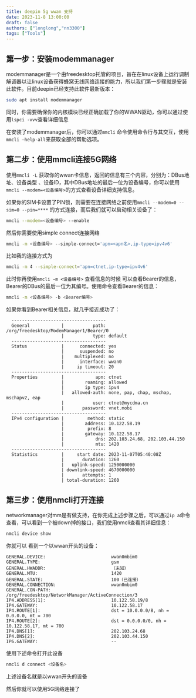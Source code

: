 ```yaml
---
title: deepin 5g wwan 支持
date: 2023-11-8 13:00:00
draft: false
authors: ["longlong","nn3300"]
tags: ["Tools"]
---
```


## 第一步：安装modemmanager

modemmanager是一个由freedesktop托管的项目，旨在在linux设备上运行调制解调器以让linux设备获得蜂窝无线网络连接的能力，所以我们第一步骤就是安装此软件。目前deepin已经支持此软件最新版本：

```bash
sudo apt install modemmanager
```

同时，你需要确保你的内核模块已经正确加载了你的WWAN驱动，你可以通过使用`lspci -vvv`查看详细信息

在安装了modemmanager后，你可以通过`mmcli` 命令使用命令行与其交互，使用`mmcli —help-all`来获取全部的帮助选项。

## 第二步：使用mmcli连接5G网络

使用`mmcli -L` 获取你的wwan卡信息，返回的信息有三个内容，分别为：DBus地址、设备类型 、设备ID，其中DBus地址的最后一位为设备编号，你可以使用`mmcli --modem=<设备编号>`的方式查看设备详细支持信息。

如果你的SIM卡设置了PIN锁，则需要在连接网络之前使用`mmcli --modem=0 --sim=0 --pin=****` 的方式连接，而后我们就可以启动相关设备了：

```bash
mmcli --modem=<设备编号> --enable
```

然后你需要使用simple connect连接网络

```bash
mmcli -m <设备编号> --simple-connect='apn=<apn名>,ip-type=ipv4v6'
```

比如我的连接方式为

```bash
mmcli -m 4 --simple-connect='apn=ctnet,ip-type=ipv4v6'
```

此时你再使用`mmcli -m <设备编号>` 查看信息的时候 可以查看Bearer的信息，Bearer的DBus的最后一位为其编号。使用命令查看Bearer的信息：

```bash
mmcli -m <设备编号> -b <Bearer编号>
```

如果你看到Bearer相关信息，就几乎接近成功了：

```text
  ------------------------------------
  General            |           path: /org/freedesktop/ModemManager1/Bearer/0
                     |           type: default
  ------------------------------------
  Status             |      connected: yes
                     |      suspended: no
                     |    multiplexed: no
                     |      interface: wwan0
                     |     ip timeout: 20
  ------------------------------------
  Properties         |            apn: ctnet
                     |        roaming: allowed
                     |        ip type: ipv4
                     |   allowed-auth: none, pap, chap, mschap, mschapv2, eap
                     |           user: ctnet@mycdma.cn
                     |       password: vnet.mobi
  ------------------------------------
  IPv4 configuration |         method: static
                     |        address: 10.122.58.19
                     |         prefix: 8
                     |        gateway: 10.122.58.17
                     |            dns: 202.103.24.68, 202.103.44.150
                     |            mtu: 1420
  ------------------------------------
  Statistics         |     start date: 2023-11-07T05:40:08Z
                     |       duration: 1260
                     |   uplink-speed: 1250000000
                     | downlink-speed: 4670000000
                     |       attempts: 1
                     | total-duration: 1260

```

## 第三步：使用nmcli打开连接

networkmanager对mm是有做支持，在你完成上述步骤之后，可以通过`ip a`命令查看，可以看到一个被down掉的接口，我们使用nmcli查看其详细信息：

```bash
nmcli device show
```

你就可以 看到一个以wwan开头的设备：

```text
GENERAL.DEVICE:                         wwan0mbim0
GENERAL.TYPE:                           gsm
GENERAL.HWADDR:                         （未知）
GENERAL.MTU:                            1420
GENERAL.STATE:                          100（已连接）
GENERAL.CONNECTION:                     wwan0mbim0
GENERAL.CON-PATH:                       /org/freedesktop/NetworkManager/ActiveConnection/3
IP4.ADDRESS[1]:                         10.122.58.19/8
IP4.GATEWAY:                            10.122.58.17
IP4.ROUTE[1]:                           dst = 10.0.0.0/8, nh = 0.0.0.0, mt = 700
IP4.ROUTE[2]:                           dst = 0.0.0.0/0, nh = 10.122.58.17, mt = 700
IP4.DNS[1]:                             202.103.24.68
IP4.DNS[2]:                             202.103.44.150
IP6.GATEWAY:                            --

```

使用下述命令打开此设备

```bash
nmcli d connect <设备名>
```

上述设备名就是以wwan开头的设备

然后你就可以使用5G网络连接了
